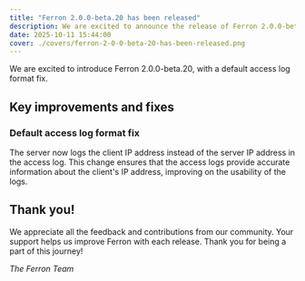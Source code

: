 ```yaml
---
title: "Ferron 2.0.0-beta.20 has been released"
description: We are excited to announce the release of Ferron 2.0.0-beta.20. This release brings a default access log format fix.
date: 2025-10-11 15:44:00
cover: ./covers/ferron-2-0-0-beta-20-has-been-released.png
---
```


We are excited to introduce Ferron 2.0.0-beta.20, with a default access log format fix.

## Key improvements and fixes

### Default access log format fix

The server now logs the client IP address instead of the server IP address in the access log. This change ensures that the access logs provide accurate information about the client's IP address, improving on the usability of the logs.

## Thank you!

We appreciate all the feedback and contributions from our community. Your support helps us improve Ferron with each release. Thank you for being a part of this journey!

_The Ferron Team_
